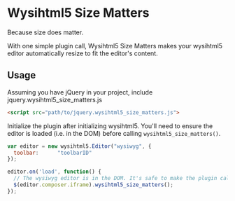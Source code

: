 # Wysihtml5 Size Matters
Because size does matter.

With one simple plugin call, Wysihtml5 Size Matters makes your wysihtml5 editor automatically resize to fit the editor's content.

## Usage
Assuming you have jQuery in your project, include jquery.wysihtml5_size_matters.js

```html
<script src="path/to/jquery.wysihtml5_size_matters.js">
```

Initialize the plugin after initializing wysihtml5. You'll need to ensure the editor is loaded (i.e. in the DOM) before calling `wysihtml5_size_matters()`.

```js
var editor = new wysihtml5.Editor("wysiwyg", {
  toolbar:      "toolbarID"
});

editor.on('load', function() {
  // The wysiwyg editor is in the DOM. It's safe to make the plugin call
  $(editor.composer.iframe).wysihtml5_size_matters();
});
```
